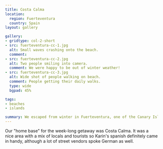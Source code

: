 ```yaml
---
title: Costa Calma
location:
  region: Fuerteventura
  country: Spain
layout: gallery

gallery:
- gridtype: col-2-short
- src: fuerteventura-cc-1.jpg
  alt: Small waves crashing onto the beach.
  comment: 
- src: fuerteventura-cc-2.jpg
  alt: Two people smiling into camera.
  comment: We were happy to be out of winter weather!
- src: fuerteventura-cc-3.jpg
  alt: Wide shot of people walking on beach.
  comment: People getting their daily walks.
  type: wide
  bgpad: 45%

tags:
- beaches
- islands

summary: We escaped from winter in Fuerteventura, one of the Canary Islands.
---
```


Our "home base" for the week-long getaway was Costa Calma. It was a nice area with a mix of locals and tourists so Karin's spanish definitely came in handy, although a lot of street vendors spoke German as well.
